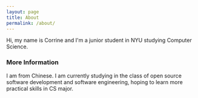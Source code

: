```yaml
---
layout: page
title: About
permalink: /about/
---
```


Hi, my name is Corrine and I'm a junior student in NYU studying Computer Science.

### More Information

I am from Chinese. I am currently studying in the class of open source software development and software engineering, hoping to learn more practical skills in CS major.


